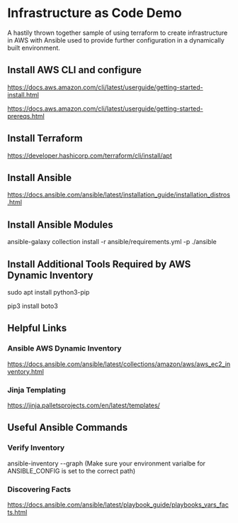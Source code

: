 # Infrastructure as Code Demo

A hastily thrown together sample of using terraform to create infrastructure in AWS with Ansible used to provide further configuration in a dynamically built environment.

## Install AWS CLI and configure

https://docs.aws.amazon.com/cli/latest/userguide/getting-started-install.html

https://docs.aws.amazon.com/cli/latest/userguide/getting-started-prereqs.html

## Install Terraform

https://developer.hashicorp.com/terraform/cli/install/apt

## Install Ansible

https://docs.ansible.com/ansible/latest/installation_guide/installation_distros.html

## Install Ansible Modules

ansible-galaxy collection install -r ansible/requirements.yml -p ./ansible

## Install Additional Tools Required by AWS Dynamic Inventory

sudo apt install python3-pip

pip3 install boto3

## Helpful Links

### Ansible AWS Dynamic Inventory

https://docs.ansible.com/ansible/latest/collections/amazon/aws/aws_ec2_inventory.html

### Jinja Templating

https://jinja.palletsprojects.com/en/latest/templates/

## Useful Ansible Commands

### Verify Inventory

ansible-inventory --graph (Make sure your environment varialbe for ANSIBLE_CONFIG is set to the correct path)

### Discovering Facts

https://docs.ansible.com/ansible/latest/playbook_guide/playbooks_vars_facts.html

